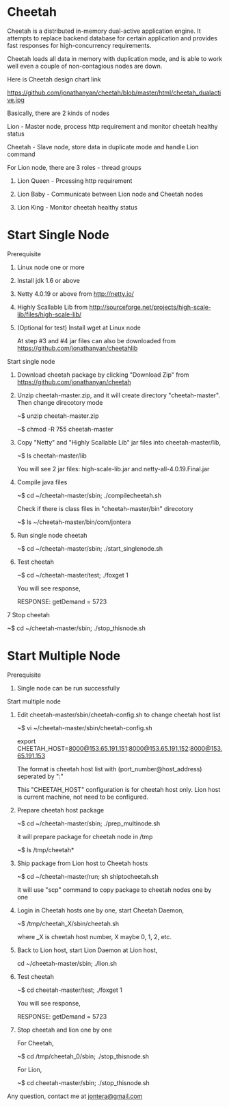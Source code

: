 Cheetah
=======


Cheetah is a distributed in-memory dual-active application engine. It attempts to replace backend database for certain application and provides fast responses for high-concurrency requirements.

Cheetah loads all data in memory with duplication mode, and is able to work well even a couple of non-contagious nodes are down.

Here is Cheetah design chart link

https://github.com/jonathanyan/cheetah/blob/master/html/cheetah_dualactive.jpg

Basically, there are 2 kinds of nodes

Lion - Master node, process http requirement and monitor cheetah healthy status

Cheetah - Slave node, store data in duplicate mode and handle Lion command 

For Lion node, there are 3 roles - thread groups

1. Lion Queen - Prcessing http requirement

2. Lion Baby - Communicate between Lion node and Cheetah nodes

3. Lion King - Monitor cheetah healthy status


Start Single Node
=======

Prerequisite

1. Linux node one or more

2. Install jdk 1.6 or above

3. Netty 4.0.19 or above from http://netty.io/

4. Highly Scallable Lib from http://sourceforge.net/projects/high-scale-lib/files/high-scale-lib/ 

5. (Optional for test) Install wget at Linux node

   At step #3 and #4 jar files can also be downloaded from https://github.com/jonathanyan/cheetahlib

Start single node

1. Download cheetah package by clicking "Download Zip" from https://github.com/jonathanyan/cheetah

2. Unzip cheetah-master.zip, and it will create directory "cheetah-master". Then change direcotory mode

    ~$ unzip cheetah-master.zip

    ~$ chmod -R 755 cheetah-master

3. Copy "Netty" and "Highly Scallable Lib" jar files into cheetah-master/lib, 

    ~$ ls cheetah-master/lib

   You will see 2 jar files:  high-scale-lib.jar and netty-all-4.0.19.Final.jar

4. Compile java files

    ~$ cd  ~/cheetah-master/sbin; ./compilecheetah.sh

    Check if there is class files in "cheetah-master/bin" direcotory 

   ~$ ls ~/cheetah-master/bin/com/jontera

5. Run single node cheetah 

   ~$ cd  ~/cheetah-master/sbin; ./start_singlenode.sh   

6. Test cheetah

   ~$ cd ~/cheetah-master/test; ./foxget 1

   You will see response,

   RESPONSE: getDemand = 5723

7 Stop cheetah

   ~$ cd ~/cheetah-master/sbin; ./stop_thisnode.sh


Start Multiple Node
=======

Prerequisite

1. Single node can be run successfully 

Start multiple node

1. Edit cheetah-master/sbin/cheetah-config.sh to change cheetah host list 

   ~$ vi ~/cheetah-master/sbin/cheetah-config.sh

   export CHEETAH_HOST=8000@153.65.191.151:8000@153.65.191.152:8000@153.65.191.153

   The format is cheetah host list with (port_number@host_address) seperated by ":"

   This "CHEETAH_HOST" configuration is for cheetah host only. Lion host is current machine, not need to be configured.
 
2. Prepare cheetah host package

    ~$ cd ~/cheetah-master/sbin; ./prep_multinode.sh

    it will prepare package for cheetah node in /tmp

    ~$ ls /tmp/cheetah*

3. Ship package from Lion host to Cheetah hosts

    ~$ cd ~/cheetah-master/run; sh shiptocheetah.sh

    It will use "scp" command to copy package to cheetah nodes one by one

4. Login in Cheetah hosts one by one, start Cheetah Daemon, 

    ~$ /tmp/cheetah_X/sbin/cheetah.sh

    where _X is cheetah host number, X maybe 0, 1, 2, etc.

5. Back to Lion host, start Lion Daemon at Lion host,    

   cd ~/cheetah-master/sbin; ./lion.sh

6. Test cheetah

   ~$ cd cheetah-master/test; ./foxget 1

   You will see response,

   RESPONSE: getDemand = 5723

7. Stop cheetah and lion one by one 

   For Cheetah,

   ~$ cd /tmp/cheetah_0/sbin; ./stop_thisnode.sh

   For Lion,

   ~$ cd cheetah-master/sbin; ./stop_thisnode.sh
   
   
Any question, contact me at jontera@gmail.com


